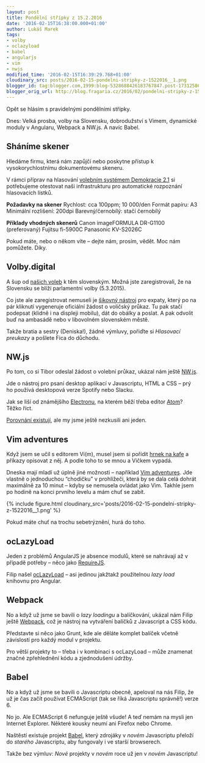 ```yaml
---
layout: post
title: Pondělní střípky z 15.2.2016
date: '2016-02-15T16:38:00.000+01:00'
author: Lukáš Marek
tags:
- volby
- oclazyload
- babel
- angularjs
- vim
- nwjs
modified_time: '2016-02-15T16:39:29.768+01:00'
cloudinary_src: posts/2016-02-15-pondelni-stripky-z-1522016__1.png
blogger_id: tag:blogger.com,1999:blog-5328688426183767847.post-1731258635387998818
blogger_orig_url: http://blog.fragaria.cz/2016/02/pondelni-stripky-z-1522016.html
---
```


Opět se hlásím s pravidelnými pondělními střípky.

Dnes: Velká prosba, volby na Slovensku, dobrodužství s Vimem, dynamické
moduly v Angularu, Webpack a NW.js. A navíc Babel.

## Sháníme skener

Hledáme firmu, která nám zapůjčí nebo poskytne přístup k
vysokorychlostnímu dokumentovému skeneru.

​V rámci příprav na hlasování [volebním systémem
Demokracie 2.1](https://d21.me) si potřebujeme otestovat naši
infrastrukturu pro automatické rozpoznání hlasovacích lístků.

**Požadavky na skener**
Rychlost: cca 100ppm; 10 000/den
Formát papíru: A3
Minimální rozlišení: 200dpi
Barevný/černobílý: stačí černobílý

**Příklady vhodných skenerů**
Canon imageFORMULA DR-G1100 (preferovaný)
Fujitsu fi-5900C
Panasonic KV-S2026C

Pokud máte, nebo o někom víte – dejte nám, prosím, vědět. Moc nám
pomůžete. Díky.

## Volby.digital

A šup od [našich
voleb](http://www.fragaria.cz/reference/reseni-na-miru/2015/4/14/demokracie-21/)
k těm slovenským. Možná jste zaregistrovali, že na Slovensku se blíží
parlamentní volby (5.3.2015).

Co jste ale zaregistrovat nemuseli je [šikovný
nástroj](https://volby.digital/) pro expaty, který po na pár kliknutí
vygeneruje oficiální žádost o voličský průkaz. Tu pak stačí podepsat
(klidně i na displeji mobilu), dát do obálky a poslat. A pak odvolit buď
na ambasádě nebo v libovolném slovenském městě.

Takže bratia a sestry (Deniska\!), žádné výmluvy, pořiďte si *Hlasovací
preukazy* a pošlete Fica do důchodu.

## NW.js

Po tom, co si Tibor odeslal žádost o volební průkaz, ukázal nám ještě
[NW.js](http://nwjs.io/).

Jde o nástroj pro psaní desktop aplikací v Javascriptu, HTML a CSS – prý
ho používá desktopová verze Spotify nebo Slacku.

Jak se liší od známějšího [Electronu](http://electron.atom.io/), na
kterém běží třeba editor [Atom](https://atom.io/)? Těžko říct.

[Porovnání
existují](https://www.xplatform.rocks/2016/02/09/nw-js-vs-electron/),
ale my jsme ještě nezkusili ani jeden.

## Vim adventures

Když jsem se učil s editorem Vi(m), musel jsem si pořídit [hrnek na
kafe](http://www.cafepress.com/mf/10388170/vi-reference_mugs) a příkazy
opisovat z něj. A podle toho to se mnou a Vičkem vypadá.

Dneska mají mladí už úplně jiné možnosti – například [Vim
adventures](http://vim-adventures.com/). Jde vlastně o jednoduchou
“chodičku” v prohlížeči, která by se dala celá dohrát maximálně za 10
minut – kdyby se nemusela ovládat jako Vim. Takhle jsem po hodině na
konci prvního levelu a mám chuť se
zabít.

{% include figure.html cloudinary_src='posts/2016-02-15-pondelni-stripky-z-1522016__1.png' %}

Pokud máte chuť na trochu sebetrýznění, hurá do toho.

## ocLazyLoad

Jeden z problémů AngularJS je absence modulů, které se nahrávají až v
případě potřeby – něco jako [RequireJS](http://requirejs.org/).

Filip našel [ocLazyLoad](https://oclazyload.readme.io/) – asi jedinou
jakžtakž použitelnou *lazy load* knihovnu pro Angular.

## Webpack

No a když už jsme se bavili o *lazy loadingu* a balíčkování, ukázal nám
Filip ještě [Webpack](http://webpack.github.io/), což je nástroj na
vytváření balíčků z Javascript a CSS kódu.

Představte si něco jako Grunt, kde ale děláte komplet balíček včetně
závislostí pro každý modul v projektu.

Pro větší projekty to – třeba i v kombinaci s ocLazyLoad – může znamenat
značné zpřehlednění kódu a zjednodušení údržby.

## Babel

No a když už jsme se bavili o Javascriptu obecně, apeloval na nás Filip,
že už je čas začít používat ECMAScript (tak se říká Javascriptu
správně\!) verze 6.

No jo. Ale ECMAScript 6 nefunguje ještě všude\! A teď nemám na mysli jen
Internet Explorer. Některé kousky neumí ani Firefox nebo Chrome.

Naštěstí existuje projekt
[Babel](https://babeljs.io/docs/learn-es2015/), který zdrojáky v *novém*
Javascriptu přeloží do *starého* Javascriptu, aby fungovaly i ve starší
browserech.

Takže bez výmluv: *Nové* projekty v *novém* roce už jen v *novém*
Javascriptu\!
